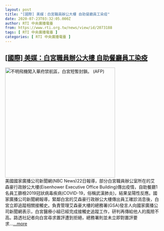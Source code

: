 ```yaml
---
layout: post
title: "[國際] 美媒：白宮職員辦公大樓 自助餐廳員工染疫"
date: 2020-07-23T03:32:05.000Z
author: RTI 中央廣播電臺
from: https://www.rti.org.tw/news/view/id/2073188
tags: [ RTI 中央廣播電臺 ]
categories: [ RTI 中央廣播電臺 ]
---
```

<!--1595475125000-->
[[國際] 美媒：白宮職員辦公大樓 自助餐廳員工染疫](https://www.rti.org.tw/news/view/id/2073188)
------

<div>
<img src="https://static.rti.org.tw/assets/thumbnails/2019/11/27/1ba343f1f49fbbe2e41146b314ad178f.jpg" width="360" alt="不明飛機闖入華府禁航區，白宮短暫封鎖。 (AFP)" title="不明飛機闖入華府禁航區，白宮短暫封鎖。 (AFP)"><br>美國國家廣播公司新聞網(NBC News)22日報導，部分白宮職員辦公室所在的艾森豪行政辦公大樓(Eisenhower Executive Office Building)傳出疫情，自助餐廳1名員工篩檢2019冠狀病毒疾病(COVID-19，俗稱武漢肺炎)，結果呈陽性反應。國家廣播公司新聞網報導，緊鄰白宮的艾森豪行政辦公大樓傳出員工確診消息後，白宮立即追蹤相關接觸史。負責管理艾森豪大樓的總務署(GSA)發言人向國家廣播公司新聞網表示，白宮醫療小組已經完成接觸史追蹤工作，研判再傳給他人的風險不高。路透社記者向白宮尋求置評遭到拒絕，總務署則並未立即對置評要求...<a target="_blank" href="https://www.rti.org.tw/news/view/id/2073188">...more</a>
</div>
